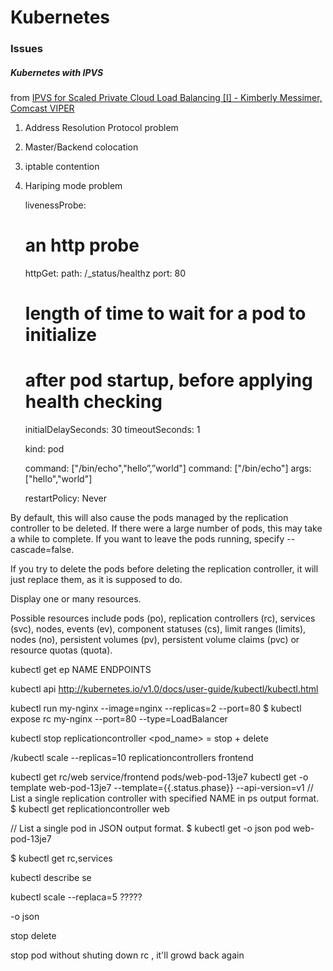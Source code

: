 # Kubernetes

### Issues

##### Kubernetes with IPVS
from [IPVS for Scaled Private Cloud Load Balancing [I] - Kimberly Messimer, Comcast VIPER](https://www.youtube.com/watch?v=KJ-A8LYriGI)
1. Address Resolution Protocol problem
2. Master/Backend colocation
3. iptable contention
4. Hariping mode problem








   livenessProbe:
      # an http probe
      httpGet:
        path: /_status/healthz
        port: 80
      # length of time to wait for a pod to initialize
      # after pod startup, before applying health checking
      initialDelaySeconds: 30
      timeoutSeconds: 1




      kind: pod

      command: ["/bin/echo","hello”,”world"]
command: ["/bin/echo"]
    args: ["hello","world"]


      restartPolicy: Never



By default, this will also cause the pods managed by the replication controller to be deleted. If there were a large number of pods, this may take a while to complete. If you want to leave the pods running, specify --cascade=false.

If you try to delete the pods before deleting the replication controller, it will just replace them, as it is supposed to do.



Display one or many resources.

Possible resources include pods (po), replication controllers (rc), services (svc), nodes, events (ev), component statuses (cs), limit ranges (limits), nodes (no), persistent volumes (pv), persistent volume claims (pvc) or resource quotas (quota).

kubectl get ep
NAME         ENDPOINTS


kubectl  api
http://kubernetes.io/v1.0/docs/user-guide/kubectl/kubectl.html



 kubectl run my-nginx --image=nginx --replicas=2 --port=80
$ kubectl expose rc my-nginx --port=80 --type=LoadBalancer


 kubectl stop replicationcontroller <pod_name> 
 = stop + delete

/kubectl scale --replicas=10 replicationcontrollers frontend



  kubectl get rc/web service/frontend pods/web-pod-13je7
  kubectl get -o template web-pod-13je7 --template={{.status.phase}} --api-version=v1
  // List a single replication controller with specified NAME in ps output format.
$ kubectl get replicationcontroller web

// List a single pod in JSON output format.
$ kubectl get -o json pod web-pod-13je7

$ kubectl get rc,services


kubectl describe se <name>


kubectl scale --replaca=5 ?????

-o json

stop
delete 

stop pod without shuting down rc , it'll growd back again
